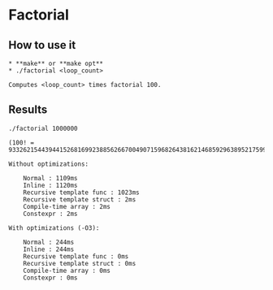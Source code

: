 # Factorial

## How to use it

    * **make** or **make opt**
    * ./factorial <loop_count>

    Computes <loop_count> times factorial 100.

## Results

    ./factorial 1000000

    (100! = 93326215443944152681699238856266700490715968264381621468592963895217599993229915608941463976156518286253697920827223758251185210916864000000000000000000000000)

    Without optimizations:

        Normal : 1109ms
        Inline : 1120ms
        Recursive template func : 1023ms
        Recursive template struct : 2ms
        Compile-time array : 2ms
        Constexpr : 2ms

    With optimizations (-O3):

        Normal : 244ms
        Inline : 244ms
        Recursive template func : 0ms
        Recursive template struct : 0ms
        Compile-time array : 0ms
        Constexpr : 0ms
